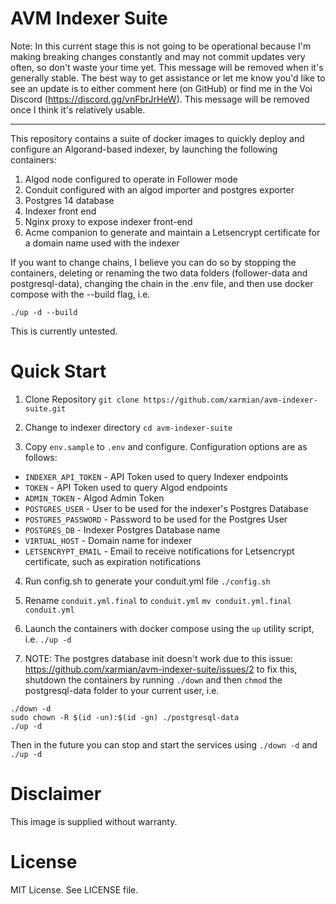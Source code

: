 # AVM Indexer Suite

Note: In this current stage this is not going to be operational because I'm making breaking changes constantly and may not commit updates very often, so don't waste your time yet. This message will be removed when it's generally stable. The best way to get assistance or let me know you'd like to see an update is to either comment here (on GitHub) or find me in the Voi Discord (https://discord.gg/vnFbrJrHeW). This message will be removed once I think it's relatively usable.

---

This repository contains a suite of docker images to quickly deploy and configure an Algorand-based indexer, by launching the following containers:

1. Algod node configured to operate in Follower mode
2. Conduit configured with an algod importer and postgres exporter
3. Postgres 14 database
4. Indexer front end
5. Nginx proxy to expose indexer front-end
6. Acme companion to generate and maintain a Letsencrypt certificate for a domain name used with the indexer

If you want to change chains, I believe you can do so by stopping the containers, deleting or renaming the two data folders (follower-data and postgresql-data), changing the chain in the .env file, and then use docker compose with the --build flag, i.e.

```./up -d --build```

This is currently untested.

# Quick Start

1. Clone Repository
```git clone https://github.com/xarmian/avm-indexer-suite.git```
>

2. Change to indexer directory
```cd avm-indexer-suite```
>

3. Copy `env.sample` to `.env` and configure. Configuration options are as follows:
- `INDEXER_API_TOKEN` - API Token used to query Indexer endpoints
- `TOKEN` - API Token used to query Algod endpoints
- `ADMIN_TOKEN` - Algod Admin Token
- `POSTGRES_USER` - User to be used for the indexer's Postgres Database
- `POSTGRES_PASSWORD` - Password to be used for the Postgres User
- `POSTGRES_DB` - Indexer Postgres Database name
- `VIRTUAL_HOST` - Domain name for indexer
- `LETSENCRYPT_EMAIL` - Email to receive notifications for Letsencrypt certificate, such as expiration notifications
>

4. Run config.sh to generate your conduit.yml file
```./config.sh```
>

5. Rename `conduit.yml.final` to `conduit.yml`
```mv conduit.yml.final conduit.yml```
>

6. Launch the containers with docker compose using the `up` utility script, i.e.
```./up -d```
>

7. NOTE: The postgres database init doesn't work due to this issue: https://github.com/xarmian/avm-indexer-suite/issues/2 to fix this, shutdown the containers by running `./down` and then `chmod` the postgresql-data folder to your current user, i.e.

```
./down -d
sudo chown -R $(id -un):$(id -gn) ./postgresql-data
./up -d
```

Then in the future you can stop and start the services using `./down -d` and `./up -d`

# Disclaimer

This image is supplied without warranty.

# License

MIT License. See LICENSE file.